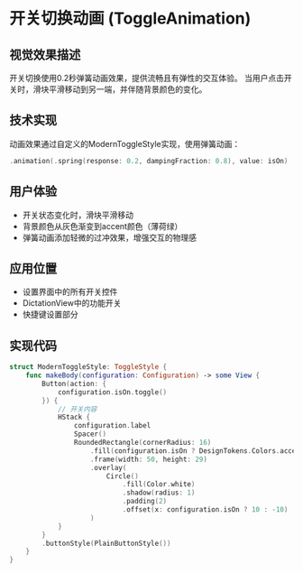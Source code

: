 # 开关切换动画 (ToggleAnimation)

## 视觉效果描述
开关切换使用0.2秒弹簧动画效果，提供流畅且有弹性的交互体验。
当用户点击开关时，滑块平滑移动到另一端，并伴随背景颜色的变化。

## 技术实现
动画效果通过自定义的ModernToggleStyle实现，使用弹簧动画：

```swift
.animation(.spring(response: 0.2, dampingFraction: 0.8), value: isOn)
```

## 用户体验
- 开关状态变化时，滑块平滑移动
- 背景颜色从灰色渐变到accent颜色（薄荷绿）
- 弹簧动画添加轻微的过冲效果，增强交互的物理感

## 应用位置
- 设置界面中的所有开关控件
- DictationView中的功能开关
- 快捷键设置部分

## 实现代码
```swift
struct ModernToggleStyle: ToggleStyle {
    func makeBody(configuration: Configuration) -> some View {
        Button(action: {
            configuration.isOn.toggle()
        }) {
            // 开关内容
            HStack {
                configuration.label
                Spacer()
                RoundedRectangle(cornerRadius: 16)
                    .fill(configuration.isOn ? DesignTokens.Colors.accent : Color.gray.opacity(0.3))
                    .frame(width: 50, height: 29)
                    .overlay(
                        Circle()
                            .fill(Color.white)
                            .shadow(radius: 1)
                            .padding(2)
                            .offset(x: configuration.isOn ? 10 : -10)
                    )
            }
        }
        .buttonStyle(PlainButtonStyle())
    }
}
``` 
